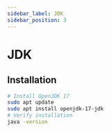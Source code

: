 ```yaml
---
sidebar_label: JDK
sidebar_position: 3
---
```


# JDK

## Installation

```bash
# Install OpenJDK 17
sudo apt update
sudo apt install openjdk-17-jdk
# Verify installation
java -version
```

